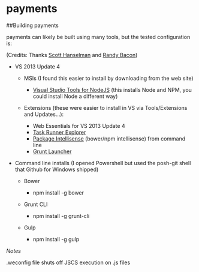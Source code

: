 # payments

##Building payments

payments can likely be built using many tools, but the tested configuration is:

(Credits: Thanks [Scott Hanselman] and [Randy Bacon])

- VS 2013 Update 4
  - MSIs (I found this easier to install by downloading from the web site)
     - [Visual Studio Tools for NodeJS] (this installs Node and NPM, you could install Node a different way)

  - Extensions (these were easier to install in VS via Tools/Extensions and Updates...):
     - Web Essentials for VS 2013 Update 4
     - [Task Runner Explorer]
     - [Package Intellisense] (bower/npm intellisense) from command line
     - [Grunt Launcher]
  
- Command line installs (I opened Powershell but used the posh-git shell that Github for Windows shipped)
  - Bower
     - npm install -g bower
  
  - Grunt CLI
     - npm install -g grunt-cli
  
  - Gulp
     - npm install -g gulp
  
*Notes*

.weconfig file shuts off JSCS execution on .js files

[Package Intellisense]:https://visualstudiogallery.msdn.microsoft.com/65748cdb-4087-497e-a394-2e3449c8e61e
[Grunt Launcher]:https://visualstudiogallery.msdn.microsoft.com/dcbc5325-79ef-4b72-960e-0a51ee33a0ff
[Task Runner Explorer]:https://visualstudiogallery.msdn.microsoft.com/8e1b4368-4afb-467a-bc13-9650572db708
[Visual Studio Tools for NodeJS]:http://nodejstools.codeplex.com/
[Randy Bacon]:http://www.baconapplications.com/running-bower-grunt-in-visual-studio-2013/
[Scott Hanselman]:http://www.hanselman.com/blog/IntroducingGulpGruntBowerAndNpmSupportForVisualStudio.aspx